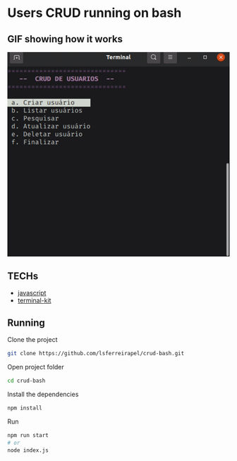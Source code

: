 # Users CRUD running on bash


## GIF showing how it works

![GIF](/.github/crud-bash.gif)


## TECHs

 - [javascript](https://developer.mozilla.org/pt-BR/docs/Web/JavaScript)
 - [terminal-kit](https://www.npmjs.com/package/terminal-kit)


## Running

Clone the project

```bash
git clone https://github.com/lsferreirapel/crud-bash.git
```

Open project folder

```bash
cd crud-bash
```

Install the dependencies

```bash
npm install
```

Run 

```bash
npm run start
# or
node index.js
```


